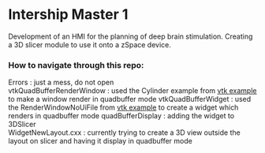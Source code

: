 # Intership Master 1
Development of an HMI for the planning of deep brain stimulation.
Creating a 3D slicer module to use it onto a zSpace device.  

### How to navigate through this repo:
Errors : just a mess, do not open  
vtkQuadBufferRenderWindow : used the Cylinder example from [vtk example](https://kitware.github.io/vtk-examples/site/Cxx/GeometricObjects/CylinderExample/) to make a window render in quadbuffer mode
vtkQuadBufferWidget : used the RenderWindowNoUiFile from [vtk example](https://kitware.github.io/vtk-examples/site/Cxx/Qt/RenderWindowNoUiFile/) to create a widget which renders in quadbuffer mode
quadBufferDisplay : adding the widget to 3DSlicer  
WidgetNewLayout.cxx : currently trying to create a 3D view outside the layout on slicer and having it display in quadbuffer mode
